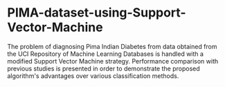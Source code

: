 # PIMA-dataset-using-Support-Vector-Machine
The problem of diagnosing Pima Indian Diabetes from data obtained from the UCI Repository of Machine Learning Databases is handled with a modified Support Vector Machine strategy. Performance comparison with previous studies is presented in order to demonstrate the proposed algorithm's advantages over various classification methods.
